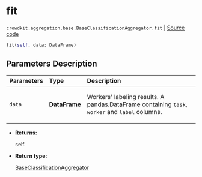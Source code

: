 # fit
`crowdkit.aggregation.base.BaseClassificationAggregator.fit` | [Source code](https://github.com/Toloka/crowd-kit/blob/v1.0.0/crowdkit/aggregation/base.py#L21)

```python
fit(self, data: DataFrame)
```

## Parameters Description

| Parameters | Type | Description |
| :----------| :----| :-----------|
`data`|**DataFrame**|<p>Workers&#x27; labeling results. A pandas.DataFrame containing `task`, `worker` and `label` columns.</p>

* **Returns:**

  self.

* **Return type:**

  [BaseClassificationAggregator](crowdkit.aggregation.base.BaseClassificationAggregator.md)
